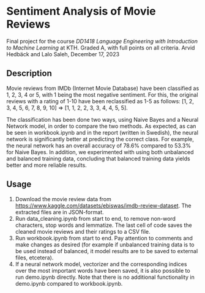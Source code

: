 # Sentiment Analysis of Movie Reviews
Final project for the course *DD1418 Language Engineering with Introduction to Machine Learning* at KTH. Graded A, with full points on all criteria. Arvid Hedbäck and Lalo Saleh, December 17, 2023

## Description
Movie reviews from IMDb (Internet Movie Database) have been classified as 1, 2, 3, 4 or 5, with 1 being the most negative sentiment. For this, the original reviews with a rating of 1-10 have been reclassified as 1-5 as follows: [1, 2, 3, 4, 5, 6, 7, 8, 9, 10] => [1, 1, 2, 2, 3, 3, 4, 4, 5, 5].

The classification has been done two ways, using Naive Bayes and a Neural Network model, in order to compare the two methods. As expected, as can be seen in workbook.ipynb and in the report (written in Swedish), the neural network is significantly better at predicting the correct class. For example, the neural network has an overall accuracy of 78.6% compared to 53.3% for Naive Bayes. In addition, we experimented with using both unbalanced and balanced training data, concluding that balanced training data yields better and more reliable results.

## Usage
1. Download the movie review data from https://www.kaggle.com/datasets/ebiswas/imdb-review-dataset. The extracted files are in JSON-format.
2. Run data_cleaning.ipynb from start to end, to remove non-word characters, stop words and lemmatize. The last cell of code saves the cleaned movie reviews and their ratings to a CSV file.
3. Run workbook.ipynb from start to end. Pay attention to comments and make changes as desired (for example if unbalanced training data is to be used instead of balanced, it model results are to be saved to external files, etcetera).
4. If a neural network model, vectorizer and the corresponding indices over the most important words have been saved, it is also possible to run demo.ipynb directly. Note that there is no additional functionality in demo.ipynb compared to workbook.ipynb.